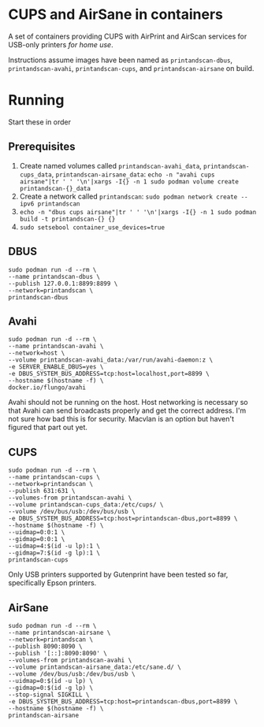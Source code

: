 # CUPS and AirSane in containers

A set of containers providing CUPS with AirPrint and AirScan services for
USB-only printers *for home use*.

Instructions assume images have been named as `printandscan-dbus`,
`printandscan-avahi`, `printandscan-cups`, and `printandscan-airsane` on build.

# Running

Start these in order

## Prerequisites

1. Create named volumes called `printandscan-avahi_data`,
   `printandscan-cups_data`, `printandscan-airsane_data`: `echo -n "avahi cups
   airsane"|tr ' ' '\n'|xargs -I{} -n 1 sudo podman volume create
   printandscan-{}_data`
2. Create a network called `printandscan`: `sudo podman network create --ipv6
   printandscan`
3. `echo -n "dbus cups airsane"|tr ' ' '\n'|xargs -I{} -n 1 sudo podman build -t
   printandscan-{} {}`
4. `sudo setsebool container_use_devices=true`

## DBUS

```
sudo podman run -d --rm \
--name printandscan-dbus \
--publish 127.0.0.1:8899:8899 \
--network=printandscan \
printandscan-dbus
```

## Avahi

```
sudo podman run -d --rm \
--name printandscan-avahi \
--network=host \
--volume printandscan-avahi_data:/var/run/avahi-daemon:z \
-e SERVER_ENABLE_DBUS=yes \
-e DBUS_SYSTEM_BUS_ADDRESS=tcp:host=localhost,port=8899 \
--hostname $(hostname -f) \
docker.io/flungo/avahi
```

Avahi should not be running on the host. Host networking is necessary so that
Avahi can send broadcasts properly and get the correct address. I'm not sure how
bad this is for security. Macvlan is an option but haven't figured that part
out yet.

## CUPS

```
sudo podman run -d --rm \
--name printandscan-cups \
--network=printandscan \
--publish 631:631 \
--volumes-from printandscan-avahi \
--volume printandscan-cups_data:/etc/cups/ \
--volume /dev/bus/usb:/dev/bus/usb \
-e DBUS_SYSTEM_BUS_ADDRESS=tcp:host=printandscan-dbus,port=8899 \
--hostname $(hostname -f) \
--uidmap=0:0:1 \
--gidmap=0:0:1 \
--uidmap=4:$(id -u lp):1 \
--gidmap=7:$(id -g lp):1 \
printandscan-cups
```

Only USB printers supported by Gutenprint have been tested so far, specifically
Epson printers.

## AirSane

```
sudo podman run -d --rm \
--name printandscan-airsane \
--network=printandscan \
--publish 8090:8090 \
--publish '[::]:8090:8090' \
--volumes-from printandscan-avahi \
--volume printandscan-airsane_data:/etc/sane.d/ \
--volume /dev/bus/usb:/dev/bus/usb \
--uidmap=0:$(id -u lp) \
--gidmap=0:$(id -g lp) \
--stop-signal SIGKILL \
-e DBUS_SYSTEM_BUS_ADDRESS=tcp:host=printandscan-dbus,port=8899 \
--hostname $(hostname -f) \
printandscan-airsane
```

